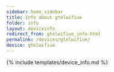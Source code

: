 ```yaml
---
sidebar: home_sidebar
title: Info about gtelwifiue
folder: info
layout: deviceinfo
redirect_from: gtelwifiue_info.html
permalink: /devices/gtelwifiue/
device: gtelwifiue
---
```

{% include templates/device_info.md %}
